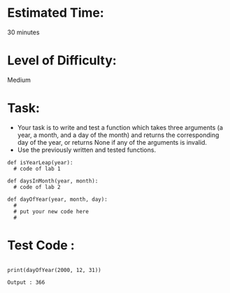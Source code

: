 # Estimated Time:
30 minutes

# Level of Difficulty:
Medium


# Task:

* Your task is to write and test a function which takes three arguments (a year, a month, and a day of the month) and returns the corresponding day of the year, or returns None if any of the arguments is invalid.
* Use the previously written and tested functions.
  
```
def isYearLeap(year):
  # code of lab 1

def daysInMonth(year, month):
  # code of lab 2

def dayOfYear(year, month, day):
  #
  # put your new code here
  #
```

# Test Code :
```

print(dayOfYear(2000, 12, 31))

Output : 366
```
